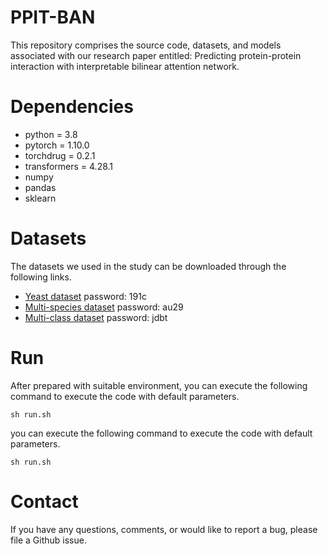 # PPIT-BAN

This repository comprises the source code, datasets, and models associated with our research paper entitled: 
Predicting protein-protein interaction with interpretable bilinear attention network.

# Dependencies
* python = 3.8
* pytorch = 1.10.0
* torchdrug = 0.2.1
* transformers = 4.28.1
* numpy
* pandas
* sklearn

# Datasets
The datasets we used in the study can be downloaded through the following links.

* [Yeast dataset]( https://pan.baidu.com/s/1G2vMODUVNlMyucRXqRz--w?pwd=191c)  password: 191c
* [Multi-species dataset]( https://pan.baidu.com/s/1PrTJdJ4TOLSzhWclIcqlUA?pwd=au29)  password: au29
* [Multi-class dataset]( https://pan.baidu.com/s/1_GUXsFQIZ24iP002z3StPg?pwd=jdbt)  password: jdbt


# Run 
After prepared with suitable environment, you can execute the following command to execute the code with default parameters.
```shell
sh run.sh
```
you can execute the following command to execute the code with default parameters.
```shell
sh run.sh
```
# Contact
If you have any questions, comments, or would like to report a bug, please file a Github issue.
